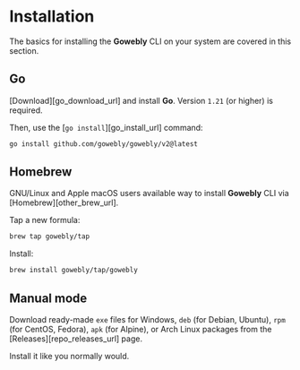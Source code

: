 # Installation

The basics for installing the **Gowebly** CLI on your system are covered in this section.

## Go

[Download][go_download_url] and install **Go**. Version `1.21` (or higher) is required.

Then, use the [`go install`][go_install_url] command:

``` bash
go install github.com/gowebly/gowebly/v2@latest
```

## Homebrew

GNU/Linux and Apple macOS users available way to install **Gowebly** CLI via [Homebrew][other_brew_url].

Tap a new formula:

``` bash
brew tap gowebly/tap
```

Install:

``` bash
brew install gowebly/tap/gowebly
```

## Manual mode

Download ready-made `exe` files for Windows, `deb` (for Debian, Ubuntu), `rpm` (for CentOS, Fedora), `apk` (for Alpine), or Arch Linux packages from the [Releases][repo_releases_url] page.

Install it like you normally would.

<!--@include: ../../parts/links.md-->